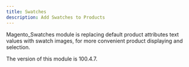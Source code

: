 ```yaml
---
title: Swatches
description: Add Swatches to Products
---
```


Magento_Swatches module is replacing default product attributes text values with swatch images, for more convenient product displaying and selection.

<InlineAlert slots="text" />
The version of this module is 100.4.7.
